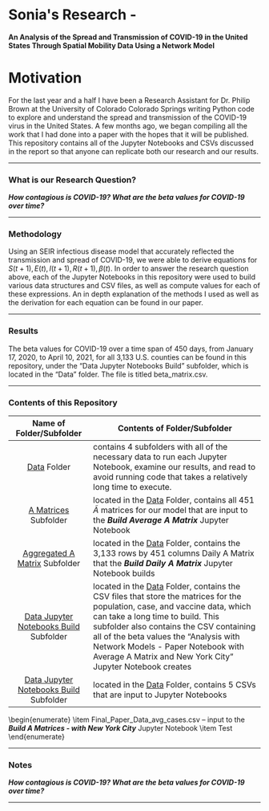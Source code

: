 #  Sonia's Research - 
**An Analysis of the Spread and Transmission of COVID-19 in the United States Through Spatial Mobility Data Using a Network Model**

# Motivation
For the last year and a half I have been a Research Assistant for Dr. Philip Brown at the University of Colorado Colorado Springs writing Python code to explore and understand the spread and transmission of the COVID-19 virus in the United States. A few months ago, we began compiling all the work that I had done into a paper with the hopes that it will be published. This repository contains all of the Jupyter Notebooks and CSVs discussed in the report so that anyone can replicate both our research and our results.
<hr>

### What is our Research Question?
***How contagious is COVID-19? What are the beta values for COVID-19 over time?***
<hr>

### Methodology
Using an SEIR infectious disease model that accurately reflected the transmission and spread of COVID-19, we were able to derive equations for ${S(t+1), E(t), I(t+1), R(t+1), \beta(t)}$. In order to answer the research question above, each of the Jupyter Notebooks in this repository were used to build various data structures and CSV files, as well as compute values for each of these expressions. An in depth explanation of the methods I used as well as the derivation for each equation can be found in our paper.    
<hr>

### Results
The beta values for COVID-19 over a time span of 450 days, from January 17, 2020, to April 10, 2021, for all 3,133 U.S. counties can be found in this repository, under the “Data Jupyter 
Notebooks Build” subfolder, which is located in the “Data” folder. The file is titled beta_matrix.csv.
<hr>

### Contents of this Repository
Name of Folder/Subfolder | Contents of Folder/Subfolder
| :---: | ---
<ins>Data</ins> Folder | contains 4 subfolders with all of the necessary data to run each Jupyter Notebook, examine our results, and read to avoid running code that takes a relatively long time to execute.  
<ins>A Matrices</ins> Subfolder | located in the <ins>Data</ins> Folder, contains  all 451 $\tilde{A}$ matrices for our model that are input to the ***Build Average A Matrix*** Jupyter Notebook
<ins>Aggregated A Matrix</ins> Subfolder | located in the <ins>Data</ins> Folder, contains the 3,133 rows by 451 columns Daily A Matrix that the ***Build Daily A Matrix*** Jupyter Notebook builds
<ins>Data Jupyter Notebooks Build</ins> Subfolder | located in the <ins>Data</ins> Folder, contains the CSV files that store the matrices for the population, case, and vaccine data, which can take a long time to build. This subfolder also contains the CSV containing all of the beta values the “Analysis with Network Models - Paper Notebook with Average A Matrix and New York City” Jupyter Notebook creates
<ins>Data Jupyter Notebooks Build</ins> Subfolder | located in the <ins>Data</ins> Folder, contains 5 CSVs that are input to Jupyter Notebooks
\begin{enumerate}
  \item Final_Paper_Data_avg_cases.csv – input to the ***Build A Matrices - with New York City*** Jupyter Notebook
  \item Test
\end{enumerate}
<hr>


### Notes
***How contagious is COVID-19? What are the beta values for COVID-19 over time?***
<hr>

